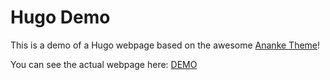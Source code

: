 # Hugo Demo

This is a demo of a Hugo webpage based on the awesome [Ananke Theme](https://github.com/budparr/gohugo-theme-ananke)!

You can see the actual webpage here: [DEMO](https://dathix.github.io/hugo-demo)


